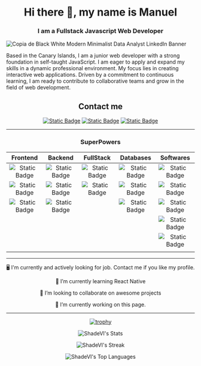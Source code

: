 <div align="center">
<h1>Hi there 👋, my name is Manuel</h1>
<h3>I am a Fullstack Javascript Web Developer</h3>
</div>
  
![Copia de Black   White Modern Minimalist Data Analyst LinkedIn Banner](https://github.com/ShadeVI/ShadeVI/assets/51008073/6d981557-8604-4552-b7f7-e7eddb39bb41)


Based in the Canary Islands, I am a junior web developer with a strong foundation in self-taught JavaScript.
I am eager to apply and expand my skills in a dynamic professional environment.
My focus lies in creating interactive web applications. Driven by a commitment to continuous learning, I am ready to contribute to collaborative teams and grow in the field of web development.

<div align="center">
<h2>Contact me</h2> 
  
<a href="https://www.linkedin.com/in/manuel-tomasino" target="_blank">![Static Badge](https://img.shields.io/badge/LinkedIn-%230A66C2?style=for-the-badge&logo=LinkedIn&link=https%3A%2F%2Fwww.linkedin.com%2Fin%2Fmanuel-tomasino%2F)</a>
<a href="https://discordapp.com/users/332844325157470210" target="_blank">![Static Badge](https://img.shields.io/badge/Discord-%235865F2?style=for-the-badge&logo=Discord&logoColor=white&link=https%3A%2F%2Fdiscordapp.com%2Fusers%2F332844325157470210)</a>
<a href="https://t.me/SSHadeVI" target="_blank">![Static Badge](https://img.shields.io/badge/Telegram-%2326A5E4?style=for-the-badge&logo=Telegram&logoColor=white&link=https%3A%2F%2Ft.me%2FSSHadeVI)</a>

</div>

____

<div align="center">
<h3>SuperPowers</h3>
  
| Frontend    | Backend     | FullStack    | Databases  | Softwares |
| :---: | :---: | :---: | :---: | :---: |
| ![Static Badge](https://img.shields.io/badge/javascript-%23F7DF1E?style=for-the-badge&logo=visual%20studio%20code&logoColor=black&labelColor=%23F7DF1E) | ![Static Badge](https://img.shields.io/badge/NodeJS-green?style=for-the-badge&logo=node.JS&logoColor=white) | ![Static Badge](https://img.shields.io/badge/TypeScript-blue?style=for-the-badge&logo=typescript&logoColor=white) | ![Static Badge](https://img.shields.io/badge/mySQL-lightblue?style=for-the-badge&logo=mysql&logoColor=black) | ![Static Badge](https://img.shields.io/badge/Git-%23F05032?style=for-the-badge&logo=git&logoColor=white&labelColor=%23F05032) |
| ![Static Badge](https://img.shields.io/badge/React-blue?style=for-the-badge&logo=react&logoColor=white) | ![Static Badge](https://img.shields.io/badge/ExpressJS-white?style=for-the-badge&logo=express&logoColor=black) | ![Static Badge](https://img.shields.io/badge/NextJS-white?style=for-the-badge&logo=next.js&logoColor=black) | ![Static Badge](https://img.shields.io/badge/Firebase-%23FFCA28?style=for-the-badge&logo=firebase&logoColor=black) | ![Static Badge](https://img.shields.io/badge/GitHub-white?style=for-the-badge&logo=github&logoColor=%23181717&labelColor=white) |
| ![Static Badge](https://img.shields.io/badge/Styled--Components-%23DB7093?style=for-the-badge&logo=styledcomponents&logoColor=white) | ![Static Badge](https://img.shields.io/badge/OpenJDK-%23437291?style=for-the-badge&logo=OpenJDK&logoColor=white) | |  ![Static Badge](https://img.shields.io/badge/MongoDB-%2347A248?style=for-the-badge&logo=mongodb&logoColor=white) | ![Static Badge](https://img.shields.io/badge/VS_Code-%23007ACC?style=for-the-badge&logo=visual%20studio%20code&logoColor=white&labelColor=%23007ACC) |
| | | | | ![Static Badge](https://img.shields.io/badge/Postman-%23FF6C37?style=for-the-badge&logo=Postman&logoColor=white) |
| | | | |![Static Badge](https://img.shields.io/badge/Jira-%230052CC?style=for-the-badge&logo=Jira&logoColor=white) |
| | | | | |

</div>

____

<div align="center">
<p>🖥️ I'm currently and actively looking for job. Contact me if you like my profile.</p>
<p>🌱 I’m currently learning React Native</p>
<p>👯 I’m looking to collaborate on awesome projects</p> 
<p>🔭 I’m currently working on this page.</p>
</div>

____

<div align="center">

[![trophy](https://github-profile-trophy.vercel.app/?username=ShadeVI)](https://github.com/ryo-ma/github-profile-trophy)

![ShadeVI's Stats](https://github-readme-stats-neon-one-53.vercel.app/api?username=ShadeVI&theme=vue-dark&show_icons=true&hide_border=true&count_private=true)

![ShadeVI's Streak](https://streak-stats.demolab.com?user=ShadeVI&theme=vue-dark&hide_border=true&mode=weekly)

![ShadeVI's Top Languages](https://github-readme-stats-neon-one-53.vercel.app/api/top-langs/?username=ShadeVI&theme=vue-dark&show_icons=true&hide_progress=true&hide_border=true&layout=compact)

</div>

